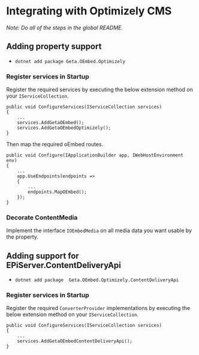 # Integrating with Optimizely CMS

_Note: Do all of the steps in the global README._

## Adding property support

- `dotnet add package Geta.OEmbed.Optimizely`

### Register services in Startup

Register the required services by executing the below extension method on your `IServiceCollection`.

```
public void ConfigureServices(IServiceCollection services)
{
    ...
    services.AddGetaOEmbed();
    services.AddGetaOEmbedOptimizely();
}
```

Then map the required oEmbed routes.

```
public void Configure(IApplicationBuilder app, IWebHostEnvironment env)
{
    ...
    app.UseEndpoints(endpoints =>
    {
        ...
        endpoints.MapOEmbed();
    });
}
```

### Decorate ContentMedia

Implement the interface `IOEmbedMedia` on all media data you want usable by the property.

## Adding support for EPiServer.ContentDeliveryApi

- `dotnet add package  Geta.OEmbed.Optimizely.ContentDeliveryApi`

### Register services in Startup

Register the required `ConverterProvider` implementations by executing the below extension method on your `IServiceCollection`.

```
public void ConfigureServices(IServiceCollection services)
{
    ...
    services.AddGetaOEmbedContentDeliveryApi();
}
```